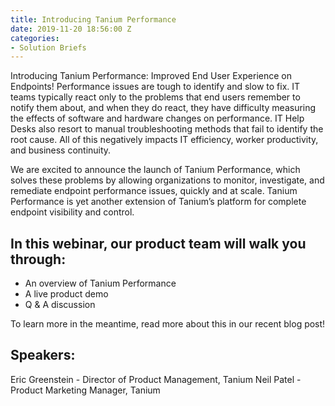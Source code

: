 ```yaml
---
title: Introducing Tanium Performance
date: 2019-11-20 18:56:00 Z
categories:
- Solution Briefs
---
```


Introducing Tanium Performance: Improved End User Experience on Endpoints! 
Performance issues are tough to identify and slow to fix. IT teams typically react only to the problems that end users remember to notify them about, and when they do react, they have difficulty measuring the effects of software and hardware changes on performance. IT Help Desks also resort to manual troubleshooting methods that fail to identify the root cause. All of this negatively impacts IT efficiency, worker productivity, and business continuity.

We are excited to announce the launch of Tanium Performance, which solves these problems by allowing organizations to monitor, investigate, and remediate endpoint performance issues, quickly and at scale. Tanium Performance is yet another extension of Tanium’s platform for complete endpoint visibility and control.

## In this webinar, our product team will walk you through:

* An overview of Tanium Performance
* A live product demo
* Q & A discussion

To learn more in the meantime, read more about this in our recent blog post!

## Speakers:
Eric Greenstein - Director of Product Management, Tanium
Neil Patel - Product Marketing Manager, Tanium